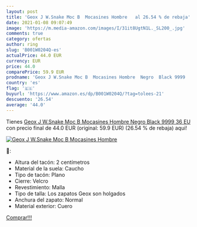 ```yaml
---
layout: post
title: 'Geox J W.Snake Moc B  Mocasines Hombre   al 26.54 % de rebaja'
date: 2021-01-08 09:07:49
image: 'https://m.media-amazon.com/images/I/31it8UgtN1L._SL200_.jpg'
comments: true
category: ofertas
author: ring
slug: 'B001W0204Q-es'
actualPrice: 44.0 EUR
currency: EUR
price: 44.0
comparePrice: 59.9 EUR
prodname: 'Geox J W.Snake Moc B  Mocasines Hombre  Negro  Black 9999   36 EU'
country: 'es'
flag: '🇪🇸'
buyurl: 'https://www.amazon.es/dp/B001W0204Q/?tag=tolees-21'
descuento: '26.54'
average: '44.0'
---
```


Tienes [Geox J W.Snake Moc B  Mocasines Hombre  Negro  Black 9999   36 EU](https://www.amazon.es/dp/B001W0204Q/?tag=tolees-21) con precio final de  44.0 EUR (original: 59.9 EUR) (26.54 %  de rebaja) aqui!

[![Geox J W.Snake Moc B  Mocasines Hombre  ](https://m.media-amazon.com/images/I/31it8UgtN1L._SL200_.jpg)](https://www.amazon.es/dp/B001W0204Q/?tag=tolees-21)

🔎:

- Altura del tacón: 2 centímetros
- Material de la suela: Caucho
- Tipo de tacón: Plano
- Cierre: Velcro
- Revestimiento: Malla
- Tipo de talla: Los zapatos Geox son holgados
- Anchura del zapato: Normal
- Material exterior: Cuero

[Comprar!!!](https://www.amazon.es/dp/B001W0204Q/?tag=tolees-21)
